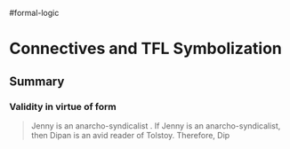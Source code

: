 #formal-logic 
# Connectives and TFL Symbolization
## Summary

### Validity in virtue of form
> Jenny is an anarcho-syndicalist .
> If Jenny is an anarcho-syndicalist, then Dipan
> is an avid reader of Tolstoy.
> Therefore, Dip